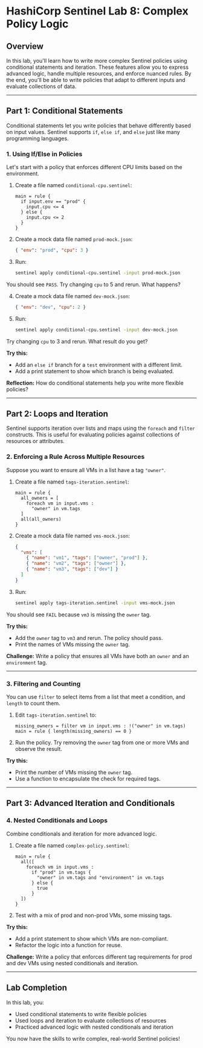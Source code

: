 # HashiCorp Sentinel Lab 8: Complex Policy Logic

## Overview
In this lab, you'll learn how to write more complex Sentinel policies using conditional statements and iteration. These features allow you to express advanced logic, handle multiple resources, and enforce nuanced rules. By the end, you'll be able to write policies that adapt to different inputs and evaluate collections of data.

---

## Part 1: Conditional Statements

Conditional statements let you write policies that behave differently based on input values. Sentinel supports `if`, `else if`, and `else` just like many programming languages.

### 1. Using If/Else in Policies

Let's start with a policy that enforces different CPU limits based on the environment.

1. Create a file named `conditional-cpu.sentinel`:
   ```hcl
   main = rule {
     if input.env == "prod" {
       input.cpu <= 4
     } else {
       input.cpu <= 2
     }
   }
   ```
2. Create a mock data file named `prod-mock.json`:
   ```json
   { "env": "prod", "cpu": 3 }
   ```
3. Run:
   ```bash
   sentinel apply conditional-cpu.sentinel -input prod-mock.json
   ```
You should see `PASS`. Try changing `cpu` to 5 and rerun. What happens?

4. Create a mock data file named `dev-mock.json`:
   ```json
   { "env": "dev", "cpu": 2 }
   ```
5. Run:
   ```bash
   sentinel apply conditional-cpu.sentinel -input dev-mock.json
   ```
Try changing `cpu` to 3 and rerun. What result do you get?

**Try this:**
- Add an `else if` branch for a `test` environment with a different limit.
- Add a print statement to show which branch is being evaluated.

**Reflection:**
How do conditional statements help you write more flexible policies?

---

## Part 2: Loops and Iteration

Sentinel supports iteration over lists and maps using the `foreach` and `filter` constructs. This is useful for evaluating policies against collections of resources or attributes.

### 2. Enforcing a Rule Across Multiple Resources

Suppose you want to ensure all VMs in a list have a tag `"owner"`.

1. Create a file named `tags-iteration.sentinel`:
   ```hcl
   main = rule {
     all_owners = [
       foreach vm in input.vms :
         "owner" in vm.tags
     ]
     all(all_owners)
   }
   ```
2. Create a mock data file named `vms-mock.json`:
   ```json
   {
     "vms": [
       { "name": "vm1", "tags": ["owner", "prod"] },
       { "name": "vm2", "tags": ["owner"] },
       { "name": "vm3", "tags": ["dev"] }
     ]
   }
   ```
3. Run:
   ```bash
   sentinel apply tags-iteration.sentinel -input vms-mock.json
   ```
You should see `FAIL` because `vm3` is missing the `owner` tag.

**Try this:**
- Add the `owner` tag to `vm3` and rerun. The policy should pass.
- Print the names of VMs missing the `owner` tag.

**Challenge:**
Write a policy that ensures all VMs have both an `owner` and an `environment` tag.

---

### 3. Filtering and Counting

You can use `filter` to select items from a list that meet a condition, and `length` to count them.

1. Edit `tags-iteration.sentinel` to:
   ```hcl
   missing_owners = filter vm in input.vms : !("owner" in vm.tags)
   main = rule { length(missing_owners) == 0 }
   ```
2. Run the policy. Try removing the `owner` tag from one or more VMs and observe the result.

**Try this:**
- Print the number of VMs missing the `owner` tag.
- Use a function to encapsulate the check for required tags.

---

## Part 3: Advanced Iteration and Conditionals

### 4. Nested Conditionals and Loops

Combine conditionals and iteration for more advanced logic.

1. Create a file named `complex-policy.sentinel`:
   ```hcl
   main = rule {
     all([
       foreach vm in input.vms :
         if "prod" in vm.tags {
           "owner" in vm.tags and "environment" in vm.tags
         } else {
           true
         }
     ])
   }
   ```
2. Test with a mix of prod and non-prod VMs, some missing tags.

**Try this:**
- Add a print statement to show which VMs are non-compliant.
- Refactor the logic into a function for reuse.

**Challenge:**
Write a policy that enforces different tag requirements for prod and dev VMs using nested conditionals and iteration.

---

## Lab Completion

In this lab, you:
- Used conditional statements to write flexible policies
- Used loops and iteration to evaluate collections of resources
- Practiced advanced logic with nested conditionals and iteration

You now have the skills to write complex, real-world Sentinel policies! 